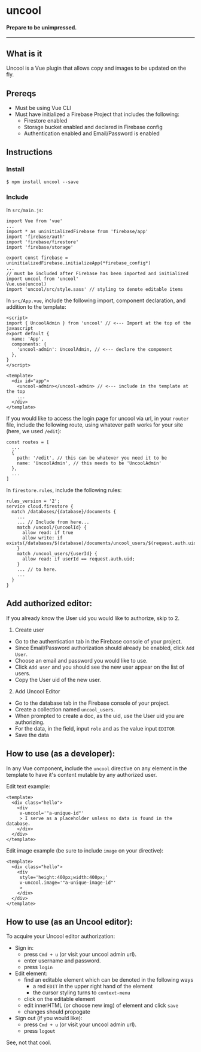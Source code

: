 # uncool
#### Prepare to be unimpressed.
---
## What is it
Uncool is a Vue plugin that allows copy and images to be updated on the fly.
## Prereqs
- Must be using Vue CLI
- Must have initialized a Firebase Project that includes the following:
  - Firestore enabled
  - Storage bucket enabled and declared in Firebase config
  - Authentication enabled and Email/Password is enabled
## Instructions
### Install
`$ npm install uncool --save`
### Include
In `src/main.js`:
```
import Vue from 'vue'
...
import * as uninitializedFirebase from 'firebase/app'
import 'firebase/auth'
import 'firebase/firestore'
import 'firebase/storage'

export const firebase = uninitializedFirebase.initializeApp(*firebase_config*)
...
// must be included after Firebase has been imported and initialized
import uncool from 'uncool'
Vue.use(uncool)
import 'uncool/src/style.sass' // styling to denote editable items
```
In `src/App.vue`, include the following import, component declaration, and addition to the template:
```
<script>
import { UncoolAdmin } from 'uncool' // <--- Import at the top of the javascript
export default {
  name: 'App',
  components: {
    'uncool-admin': UncoolAdmin, // <--- declare the component
  },
}
</script>

<template>
  <div id="app">
    <uncool-admin></uncool-admin> // <--- include in the template at the top
    ...
  </div>
</template>
```
If you would like to access the login page for uncool via url, in your `router` file, include the following route, using whatever path works for your site (here, we used `/edit`):
```
const routes = [
  ...
  {
    path: '/edit', // this can be whatever you need it to be
    name: 'UncoolAdmin', // this needs to be 'UncoolAdmin'
  },
  ...
]
```

In `firestore.rules`, include the following rules:
```
rules_version = '2';
service cloud.firestore {
  match /databases/{database}/documents {
    ...
    ... // Include from here...
    match /uncool/{uncoolId} {
      allow read: if true
      allow write: if exists(/databases/$(database)/documents/uncool_users/$(request.auth.uid))
    }
    match /uncool_users/{userId} {
      allow read: if userId == request.auth.uid;
    }
    ... // to here.
    ...
  }
}
```
## Add authorized editor:
If you already know the User uid you would like to authorize, skip to 2.

1) Create user
  - Go to the authentication tab in the Firebase console of your project.
  - Since Email/Password authorization should already be enabled, click `Add User`.
  - Choose an email and password you would like to use.
  - Click `Add user` and you should see the new user appear on the list of users.
  - Copy the User uid of the new user.
2) Add Uncool Editor
  - Go to the database tab in the Firebase console of your project.
  - Create a collection named `uncool_users`.
  - When prompted to create a doc, as the uid, use the User uid you are authorizing.
  - For the data, in the field, input `role` and as the value input `EDITOR`
  - Save the data
  
## How to use (as a developer):
In any Vue component, include the `uncool` directive on any element in the template to have it's content mutable by any authorized user.

Edit text example:
```
<template>
  <div class="hello">
    <div
     v-uncool='"a-unique-id"'
     > I serve as a placeholder unless no data is found in the database.
    </div> 
  </div>
</template>
```
Edit image example (be sure to include `image` on your directive): 
```
<template>
  <div class="hello">
    <div
     style='height:400px;width:400px;'
     v-uncool.image='"a-unique-image-id"'
     >
    </div> 
  </div>
</template>
```

## How to use (as an Uncool editor):
To acquire your Uncool editor authorization: 
  - Sign in:
    - press `Cmd + u` (or visit your uncool admin url).
    - enter username and password.
    - press `login`
  - Edit element:
    - find an editable element which can be denoted in the following ways
      - a red `EDIT` in the upper right hand of the element
      - the cursor styling turns to `context-menu`
    - click on the editable element
    - edit innerHTML (or choose new img) of element and click `save`
    - changes should propogate
  - Sign out (if you would like):
    - press `Cmd + u` (or visit your uncool admin url).
    - press `logout`
    




See, not that cool.
